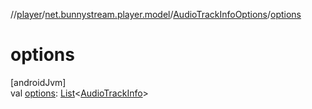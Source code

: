 //[player](../../../index.md)/[net.bunnystream.player.model](../index.md)/[AudioTrackInfoOptions](index.md)/[options](options.md)

# options

[androidJvm]\
val [options](options.md): [List](https://kotlinlang.org/api/latest/jvm/stdlib/kotlin-stdlib/kotlin.collections/-list/index.html)&lt;[AudioTrackInfo](../-audio-track-info/index.md)&gt;
